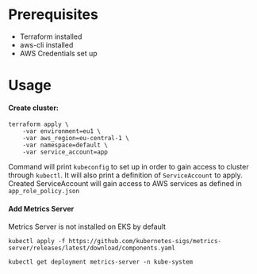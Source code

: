# Prerequisites
- Terraform installed
- aws-cli installed
- AWS Credentials set up

# Usage
#### Create cluster:
```
terraform apply \
    -var environment=eu1 \
    -var aws_region=eu-central-1 \
    -var namespace=default \
    -var service_account=app
```

Command will print `kubeconfig` to set up in order to gain access to cluster through `kubectl`.
It will also print a definition of `ServiceAccount` to apply.
Created ServiceAccount will gain access to AWS services as defined in `app_role_policy.json`

#### Add Metrics Server
Metrics Server is not installed on EKS by default
```
kubectl apply -f https://github.com/kubernetes-sigs/metrics-server/releases/latest/download/components.yaml

kubectl get deployment metrics-server -n kube-system
```
